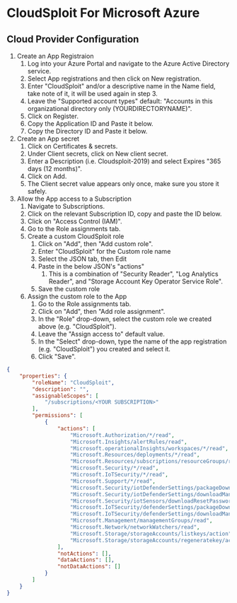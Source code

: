 # CloudSploit For Microsoft Azure

## Cloud Provider Configuration
1. Create an App Registraion
    1. Log into your Azure Portal and navigate to the Azure Active Directory service.
    1. Select App registrations and then click on New registration.
    1. Enter "CloudSploit" and/or a descriptive name in the Name field, take note of it, it will be used again in step 3.
    1. Leave the "Supported account types" default: "Accounts in this organizational directory only (YOURDIRECTORYNAME)".
    1. Click on Register.
    1. Copy the Application ID and Paste it below.
    1. Copy the Directory ID and Paste it below.
1. Create an App secret
    1. Click on Certificates & secrets.
    1. Under Client secrets, click on New client secret.
    1. Enter a Description (i.e. Cloudsploit-2019) and select Expires "365 days (12 months)".
    1. Click on Add.
    1. The Client secret value appears only once, make sure you store it safely.
1. Allow the App access to a Subscription
    1. Navigate to Subscriptions.
    1. Click on the relevant Subscription ID, copy and paste the ID below.
    1. Click on "Access Control (IAM)".
    1. Go to the Role assignments tab.
    1. Create a custom CloudSploit role
        1. Click on "Add", then "Add custom role".
        1. Enter "CloudSploit" for the Custom role name
        1. Select the JSON tab, then Edit
        1. Paste in the below JSON's "actions"
            1. This is a combination of "Security Reader", "Log Analytics Reader", and "Storage Account Key Operator Service Role".
        1. Save the custom role
    1. Assign the custom role to the App
        1. Go to the Role assignments tab.
        1. Click on "Add", then "Add role assignment".
        1. In the "Role" drop-down, select the custom role we created above (e.g. "CloudSploit").
        1. Leave the "Assign access to" default value.
        1. In the "Select" drop-down, type the name of the app registration (e.g. "CloudSploit") you created and select it.
        1. Click "Save".

```json
{
    "properties": {
        "roleName": "CloudSploit",
        "description": "",
        "assignableScopes": [
            "/subscriptions/<YOUR SUBSCRIPTION>"
        ],
        "permissions": [
            {
                "actions": [
                    "Microsoft.Authorization/*/read",
                    "Microsoft.Insights/alertRules/read",
                    "Microsoft.operationalInsights/workspaces/*/read",
                    "Microsoft.Resources/deployments/*/read",
                    "Microsoft.Resources/subscriptions/resourceGroups/read",
                    "Microsoft.Security/*/read",
                    "Microsoft.IoTSecurity/*/read",
                    "Microsoft.Support/*/read",
                    "Microsoft.Security/iotDefenderSettings/packageDownloads/action",
                    "Microsoft.Security/iotDefenderSettings/downloadManagerActivation/action",
                    "Microsoft.Security/iotSensors/downloadResetPassword/action",
                    "Microsoft.IoTSecurity/defenderSettings/packageDownloads/action",
                    "Microsoft.IoTSecurity/defenderSettings/downloadManagerActivation/action",
                    "Microsoft.Management/managementGroups/read",
                    "Microsoft.Network/networkWatchers/read",
                    "Microsoft.Storage/storageAccounts/listkeys/action",
                    "Microsoft.Storage/storageAccounts/regeneratekey/action"
				],
                "notActions": [],
                "dataActions": [],
                "notDataActions": []
            }
        ]
    }
}
```

